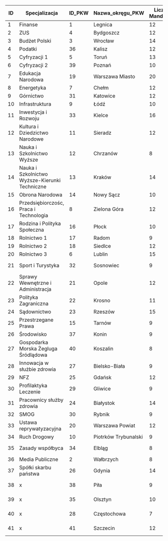 ID|Specjalizacja|ID_PKW|Nazwa_okręgu_PKW|Liczba Mandatów |Status
-------------|-------------|-------------|-------------|-------------|-------------
1|Finanse |1|Legnica|12|Zatwierdzony
2|ZUS|4|Bydgoszcz|12|Zatwierdzony
3|Budżet Polski|3|Wrocław|14|Zatwierdzony
4|Podatki|36|Kalisz|12|Zatwierdzony
5|Cyfryzacji 1|5|Toruń|13|Zatwierdzony
6|Cyfryzacji 2|39|Poznań|10|Zatwierdzony
7|Edukacja Narodowa|19|Warszawa Miasto|20|Zatwierdzony
8|Energetyka|7|Chełm|12|Zatwierdzony
9|Górnictwo|31|Katowice|12|Zatwierdzony
10|Infrastruktura|9|Łódź|10|Zatwierdzony
11|Inwestycja i Rozwoju|33|Kielce|16|Zatwierdzony
12|Kultura i Dziedzictwo Narodowe|11|Sieradz|12|Zatwierdzony
13|Nauka i Szkolnictwo Wyższe|12|Chrzanów|8|Zatwierdzony
14|Nauka i Szkolnictwo Wyższe-Kierunki Techniczne|13|Kraków|14|Zatwierdzony
15|Obrona Narodowa|14|Nowy Sącz|10|Zatwierdzony
16|Przedsiębiorczośc, Praca i Technologia|8|Zielona Góra|12|Zatwierdzony
17|Rodzina i Polityka Społeczna|16|Płock|10|Zatwierdzony
18|Rolnictwo 1|17|Radom|9|Zatwierdzony
19|Rolnictwo 2|18|Siedlce|12|Zatwierdzony
20|Rolnictwo 3|6|Lublin|15|Zatwierdzony
21|Sport i Turystyka|32|Sosnowiec|9|Do zatwierdzenie
22|Sprawy Wewnętrzne  i Administracja|21|Opole|12|Zatwierdzony
23|Polityka Zagraniczna|22|Krosno|11|Zatwierdzony
24|Sądownictwo|23|Rzeszów|15|Zatwierdzony
25|Przestrzegane Prawa|15|Tarnów|9|Do zatwierdzenie
26|Środowisko|37|Konin|9|Zatwierdzony
27|Gospodarka Morska Żegluga Śródlądowa|40|Koszalin|8|Do zatwierdzenie
28|Innowacja w służbie zdrowia|27|Bielsko-Biała|9|Do zatwierdzenie
29|NFZ|25|Gdańsk|12|Zatwierdzony
30|Profilaktyka Leczenie|29|Gliwice|9|Do zatwierdzenie
31|Pracownicy służby zdrowia|24|Białystok|14|Do zatwierdzenie
32|SMOG|30|Rybnik|9|Zatwierdzony
33|Ustawa reprywatyzacyjna|20|Warszawa Powiat|12|Do zatwierdzenie
34|Ruch Drogowy|10|Piotrków Trybunalski|9|Zatwierdzony
35|Zasady współbyca|34|Elbląg|8|Do zatwierdzenie
36|Media Publiczne|2|Wałbrzych|8|Zatwierdzony
37|Spółki skarbu państwa|26|Gdynia|14|Zatwierdzony
38|x|38|Piła|9|Do zatwierdzenie
39|x|35|Olsztyn|10|Do zatwierdzenie
40|x|28|Częstochowa|7|Do zatwierdzenie
41|x|41|Szczecin|12|Do zatwierdzenie
